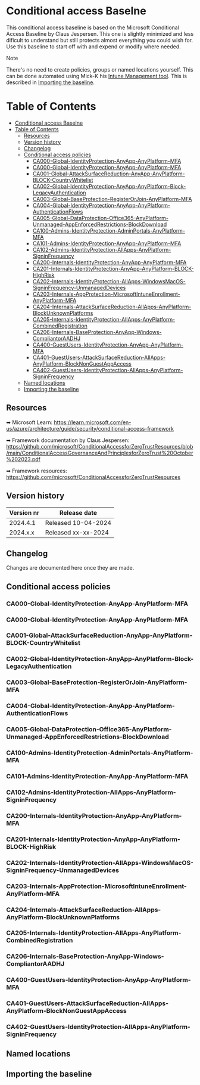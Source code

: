 # Conditional access Baselne

This conditional access baseline is based on the Microsoft Conditional Access Baseline by Claus Jespersen. This one is slightly minimized and less dificult to understand but still protects almost everything you could wish for. Use this baseline to start off with and expend or modify where needed.

> [!NOTE]
> There's no need to create policies, groups or named locations yourself. This can be done automated using Mick-K his [Intune Management tool](https://github.com/Micke-K/IntuneManagement). This is described in [Importing the baseline](#importing-the-baseline).


# Table of Contents
- [Conditional access Baselne](#conditional-access-baselne)
- [Table of Contents](#table-of-contents)
  - [Resources](#resources)
  - [Version history](#version-history)
  - [Changelog](#changelog)
  - [Conditional access policies](#conditional-access-policies)
    - [CA000-Global-IdentityProtection-AnyApp-AnyPlatform-MFA](#ca000-global-identityprotection-anyapp-anyplatform-mfa)
    - [CA000-Global-IdentityProtection-AnyApp-AnyPlatform-MFA](#ca000-global-identityprotection-anyapp-anyplatform-mfa-1)
    - [CA001-Global-AttackSurfaceReduction-AnyApp-AnyPlatform-BLOCK-CountryWhitelist](#ca001-global-attacksurfacereduction-anyapp-anyplatform-block-countrywhitelist)
    - [CA002-Global-IdentityProtection-AnyApp-AnyPlatform-Block-LegacyAuthentication](#ca002-global-identityprotection-anyapp-anyplatform-block-legacyauthentication)
    - [CA003-Global-BaseProtection-RegisterOrJoin-AnyPlatform-MFA](#ca003-global-baseprotection-registerorjoin-anyplatform-mfa)
    - [CA004-Global-IdentityProtection-AnyApp-AnyPlatform-AuthenticationFlows](#ca004-global-identityprotection-anyapp-anyplatform-authenticationflows)
    - [CA005-Global-DataProtection-Office365-AnyPlatform-Unmanaged-AppEnforcedRestrictions-BlockDownload](#ca005-global-dataprotection-office365-anyplatform-unmanaged-appenforcedrestrictions-blockdownload)
    - [CA100-Admins-IdentityProtection-AdminPortals-AnyPlatform-MFA](#ca100-admins-identityprotection-adminportals-anyplatform-mfa)
    - [CA101-Admins-IdentityProtection-AnyApp-AnyPlatform-MFA](#ca101-admins-identityprotection-anyapp-anyplatform-mfa)
    - [CA102-Admins-IdentityProtection-AllApps-AnyPlatform-SigninFrequency](#ca102-admins-identityprotection-allapps-anyplatform-signinfrequency)
    - [CA200-Internals-IdentityProtection-AnyApp-AnyPlatform-MFA](#ca200-internals-identityprotection-anyapp-anyplatform-mfa)
    - [CA201-Internals-IdentityProtection-AnyApp-AnyPlatform-BLOCK-HighRisk](#ca201-internals-identityprotection-anyapp-anyplatform-block-highrisk)
    - [CA202-Internals-IdentityProtection-AllApps-WindowsMacOS-SigninFrequency-UnmanagedDevices](#ca202-internals-identityprotection-allapps-windowsmacos-signinfrequency-unmanageddevices)
    - [CA203-Internals-AppProtection-MicrosoftIntuneEnrollment-AnyPlatform-MFA](#ca203-internals-appprotection-microsoftintuneenrollment-anyplatform-mfa)
    - [CA204-Internals-AttackSurfaceReduction-AllApps-AnyPlatform-BlockUnknownPlatforms](#ca204-internals-attacksurfacereduction-allapps-anyplatform-blockunknownplatforms)
    - [CA205-Internals-IdentityProtection-AllApps-AnyPlatform-CombinedRegistration](#ca205-internals-identityprotection-allapps-anyplatform-combinedregistration)
    - [CA206-Internals-BaseProtection-AnyApp-Windows-CompliantorAADHJ](#ca206-internals-baseprotection-anyapp-windows-compliantoraadhj)
    - [CA400-GuestUsers-IdentityProtection-AnyApp-AnyPlatform-MFA](#ca400-guestusers-identityprotection-anyapp-anyplatform-mfa)
    - [CA401-GuestUsers-AttackSurfaceReduction-AllApps-AnyPlatform-BlockNonGuestAppAccess](#ca401-guestusers-attacksurfacereduction-allapps-anyplatform-blocknonguestappaccess)
    - [CA402-GuestUsers-IdentityProtection-AllApps-AnyPlatform-SigninFrequency](#ca402-guestusers-identityprotection-allapps-anyplatform-signinfrequency)
  - [Named locations](#named-locations)
  - [Importing the baseline](#importing-the-baseline)


## Resources
➡ Microsoft Learn: https://learn.microsoft.com/en-us/azure/architecture/guide/security/conditional-access-framework

➡ Framework documentation by Claus Jespersen: https://github.com/microsoft/ConditionalAccessforZeroTrustResources/blob/main/ConditionalAccessGovernanceAndPrinciplesforZeroTrust%20October%202023.pdf

➡ Framework resources: https://github.com/microsoft/ConditionalAccessforZeroTrustResources


## Version history

| Version nr | Release date |
| -------- | -------- |
| 2024.4.1 | Released 10-04-2024 |
| 2024.x.x | Released xx-xx-2024 |


## Changelog

Changes are documented here once they are made.


## Conditional access policies

### CA000-Global-IdentityProtection-AnyApp-AnyPlatform-MFA
### CA000-Global-IdentityProtection-AnyApp-AnyPlatform-MFA
### CA001-Global-AttackSurfaceReduction-AnyApp-AnyPlatform-BLOCK-CountryWhitelist
### CA002-Global-IdentityProtection-AnyApp-AnyPlatform-Block-LegacyAuthentication
### CA003-Global-BaseProtection-RegisterOrJoin-AnyPlatform-MFA
### CA004-Global-IdentityProtection-AnyApp-AnyPlatform-AuthenticationFlows
### CA005-Global-DataProtection-Office365-AnyPlatform-Unmanaged-AppEnforcedRestrictions-BlockDownload
### CA100-Admins-IdentityProtection-AdminPortals-AnyPlatform-MFA
### CA101-Admins-IdentityProtection-AnyApp-AnyPlatform-MFA
### CA102-Admins-IdentityProtection-AllApps-AnyPlatform-SigninFrequency
### CA200-Internals-IdentityProtection-AnyApp-AnyPlatform-MFA
### CA201-Internals-IdentityProtection-AnyApp-AnyPlatform-BLOCK-HighRisk
### CA202-Internals-IdentityProtection-AllApps-WindowsMacOS-SigninFrequency-UnmanagedDevices
### CA203-Internals-AppProtection-MicrosoftIntuneEnrollment-AnyPlatform-MFA
### CA204-Internals-AttackSurfaceReduction-AllApps-AnyPlatform-BlockUnknownPlatforms
### CA205-Internals-IdentityProtection-AllApps-AnyPlatform-CombinedRegistration
### CA206-Internals-BaseProtection-AnyApp-Windows-CompliantorAADHJ
### CA400-GuestUsers-IdentityProtection-AnyApp-AnyPlatform-MFA
### CA401-GuestUsers-AttackSurfaceReduction-AllApps-AnyPlatform-BlockNonGuestAppAccess
### CA402-GuestUsers-IdentityProtection-AllApps-AnyPlatform-SigninFrequency


## Named locations



## Importing the baseline